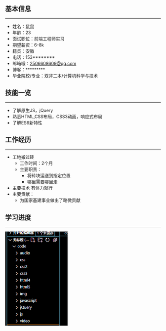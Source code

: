 ## 基本信息
***
+ 姓名：鼠鼠
+ 年龄：23
+ 面试职位：前端工程师实习
+ 期望薪资：6-8k
+ 籍贯：安徽
+ 电话：153********
+ 邮箱哦：2506608609@qq.com
+ 博客：*********
+ 毕业院校/专业：双非二本/计算机科学与技术




## 技能一览
***
+ 了解原生JS，jQuery
+ 熟悉HTML,CSS布局，CSS3动画，响应式布局
+ 了解ES6新特性
  
##  工作经历
***
+ 工地搬过砖
     + 工作时间：2个月
     + 主要职责：
         + 将砖块运送到指定位置  
         + 哪里需要哪里走
+ 主要技术 有体力就行
+ 主要贡献：
     + 为国家基建事业做出了略微贡献   


## 学习进度
***
![图 1](9bb3c10db0004a4f4244383d4bd61042d5c79ed603e6324cf3aec6b2c35f294c.png)  
